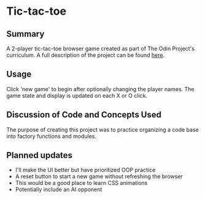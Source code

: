 # Tic-tac-toe

## Summary
A 2-player tic-tac-toe browser game created as part of The Odin Project's curriculum. A full description of the project can be found [here](https://www.theodinproject.com/lessons/node-path-javascript-tic-tac-toe#project-solution).

## Usage
Click 'new game' to begin after optionally changing the player names. The game state and display is updated on each X or O click. 

## Discussion of Code and Concepts Used
The purpose of creating this project was to practice organizing a code base into factory functions and modules. 

## Planned updates
- I'll make the UI better but have prioritized OOP practice
- A reset button to start a new game without refreshing the browser
- This would be a good place to learn CSS animations 
- Potentially include an AI opponent
